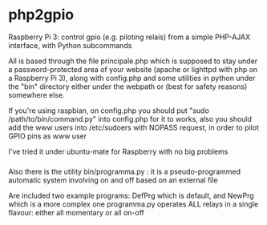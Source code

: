 # php2gpio
Raspberry Pi 3: control gpio (e.g. piloting relais) from a simple PHP-AJAX interface, with Python subcommands

All is based through the file principale.php which is supposed to stay under a
password-protected area of your website (apache or lighttpd with php on a
Raspberry Pi 3), along with config.php and some utilities in python under the
"bin" directory either under the webpath or (best for safety reasons) somewhere
else.

If you're using raspbian, on config.php you should put
"sudo /path/to/bin/command.py"
into config.php for it to works, also you should add the www users into
/etc/sudoers with NOPASS request, in order to pilot GPIO pins as www user

I've tried it under ubuntu-mate for Raspberry with no big problems
#####
Also there is the utility bin/programma.py :
it is a pseudo-programmed automatic system involving on and off based on an
external file

Are included two example programs: DefPrg which is default, and NewPrg which is
a more complex one
programma.py operates ALL relays in a single flavour: either all momentary or
all on-off

